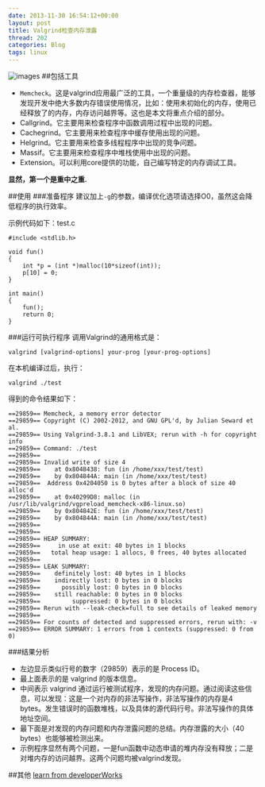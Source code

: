 ```yaml
---
date: 2013-11-30 16:54:12+00:00
layout: post
title: Valgrind检查内存泄露
thread: 202
categories: Blog
tags: linux
---
```

![images](http://media-cache-ak0.pinimg.com/736x/5c/88/48/5c884845797cff9908a4321197a26216.jpg)
##包括工具
*   `Memcheck`。这是valgrind应用最广泛的工具，一个重量级的内存检查器，能够发现开发中绝大多数内存错误使用情况，比如：使用未初始化的内存，使用已经释放了的内存，内存访问越界等。这也是本文将重点介绍的部分。
*   Callgrind。它主要用来检查程序中函数调用过程中出现的问题。
*   Cachegrind。它主要用来检查程序中缓存使用出现的问题。
*   Helgrind。它主要用来检查多线程程序中出现的竞争问题。
*   Massif。它主要用来检查程序中堆栈使用中出现的问题。
*   Extension。可以利用core提供的功能，自己编写特定的内存调试工具。

__显然，第一个是重中之重.__

##使用
###准备程序
建议加上`-g`的参数，编译优化选项请选择O0，虽然这会降低程序的执行效率。

示例代码如下：test.c

    #include <stdlib.h>
    
    void fun()
    {
        int *p = (int *)malloc(10*sizeof(int));
        p[10] = 0;
    }
    
    int main()
    {
        fun();
        return 0;
    }
    
###运行可执行程序
调用Valgrind的通用格式是：

    valgrind [valgrind-options] your-prog [your-prog-options]
在本机编译过后，执行：

    valgrind ./test
    
得到的命令结果如下：

    ==29859== Memcheck, a memory error detector
    ==29859== Copyright (C) 2002-2012, and GNU GPL'd, by Julian Seward et al.
    ==29859== Using Valgrind-3.8.1 and LibVEX; rerun with -h for copyright info
    ==29859== Command: ./test
    ==29859== 
    ==29859== Invalid write of size 4
    ==29859==    at 0x8048438: fun (in /home/xxx/test/test)
    ==29859==    by 0x804844A: main (in /home/xxx/test/test)
    ==29859==  Address 0x4204050 is 0 bytes after a block of size 40 alloc'd
    ==29859==    at 0x40299D8: malloc (in /usr/lib/valgrind/vgpreload_memcheck-x86-linux.so)
    ==29859==    by 0x804842E: fun (in /home/xxx/test/test)
    ==29859==    by 0x804844A: main (in /home/xxx/test/test)
    ==29859== 
    ==29859== 
    ==29859== HEAP SUMMARY:
    ==29859==     in use at exit: 40 bytes in 1 blocks
    ==29859==   total heap usage: 1 allocs, 0 frees, 40 bytes allocated
    ==29859== 
    ==29859== LEAK SUMMARY:
    ==29859==    definitely lost: 40 bytes in 1 blocks
    ==29859==    indirectly lost: 0 bytes in 0 blocks
    ==29859==      possibly lost: 0 bytes in 0 blocks
    ==29859==    still reachable: 0 bytes in 0 blocks
    ==29859==         suppressed: 0 bytes in 0 blocks
    ==29859== Rerun with --leak-check=full to see details of leaked memory
    ==29859== 
    ==29859== For counts of detected and suppressed errors, rerun with: -v
    ==29859== ERROR SUMMARY: 1 errors from 1 contexts (suppressed: 0 from 0)
    
###结果分析 
*   左边显示类似行号的数字（29859）表示的是 Process ID。
*   最上面表示的是 valgrind 的版本信息。
*   中间表示 valgrind 通过运行被测试程序，发现的内存问题。通过阅读这些信息，可以发现：这是一个对内存的非法写操作，非法写操作的内存是4 bytes。发生错误时的函数堆栈，以及具体的源代码行号。非法写操作的具体地址空间。
*   最下面是对发现的内存问题和内存泄露问题的总结。内存泄露的大小（40 bytes）也能够被检测出来。
*   示例程序显然有两个问题，一是fun函数中动态申请的堆内存没有释放；二是对堆内存的访问越界。这两个问题均被valgrind发现。

##其他
[learn from developerWorks](https://www.ibm.com/developerworks/cn/linux/l-cn-valgrind/)

   